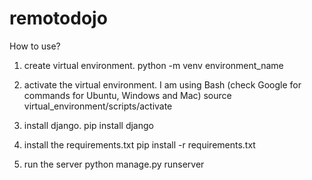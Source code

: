 # remotodojo

How to use?

1. create virtual environment.
python -m venv environment_name

2. activate the virtual environment.
I am using Bash (check Google for commands for Ubuntu, Windows and Mac)
source virtual_environment/scripts/activate

3. install django.
pip install django

4. install the requirements.txt
pip install -r requirements.txt

5. run the server
python manage.py runserver

